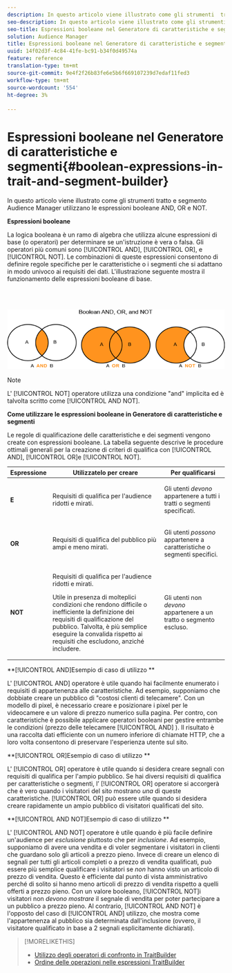 ```yaml
---
description: In questo articolo viene illustrato come gli strumenti  tratto e segmento Audience Manager utilizzano le espressioni booleane AND, OR e NOT.
seo-description: In questo articolo viene illustrato come gli strumenti  tratto e segmento Audience Manager utilizzano le espressioni booleane AND, OR e NOT.
seo-title: Espressioni booleane nel Generatore di caratteristiche e segmenti
solution: Audience Manager
title: Espressioni booleane nel Generatore di caratteristiche e segmenti
uuid: 14f02d3f-4c84-41fe-bc91-b34f0d49574a
feature: reference
translation-type: tm+mt
source-git-commit: 9e4f2f26b83fe6e5b6f669107239d7edaf11fed3
workflow-type: tm+mt
source-wordcount: '554'
ht-degree: 3%

---
```



# Espressioni booleane nel Generatore di caratteristiche e segmenti{#boolean-expressions-in-trait-and-segment-builder}

In questo articolo viene illustrato come gli strumenti  tratto e segmento Audience Manager utilizzano le espressioni booleane AND, OR e NOT.

<!-- 

c_tb_boolean.xml

 -->

**Espressioni booleane**

La logica booleana è un ramo di algebra che utilizza alcune espressioni di base (o operatori) per determinare se un&#39;istruzione è vera o falsa. Gli operatori più comuni sono [!UICONTROL AND], [!UICONTROL OR], e [!UICONTROL NOT]. Le combinazioni di queste espressioni consentono di definire regole specifiche per le caratteristiche o i segmenti che si adattano in modo univoco ai requisiti dei dati. L&#39;illustrazione seguente mostra il funzionamento delle espressioni booleane di base.

<br> 

![](assets/BooleanOverview_small.png)

>[!NOTE]
>
>L&#39; [!UICONTROL NOT] operatore utilizza una condizione &quot;and&quot; implicita ed è talvolta scritto come [!UICONTROL AND NOT].

**Come utilizzare le espressioni booleane in Generatore di caratteristiche e segmenti**

Le regole di qualificazione delle caratteristiche e dei segmenti vengono create con espressioni booleane. La tabella seguente descrive le procedure ottimali generali per la creazione di criteri di qualifica con [!UICONTROL AND], [!UICONTROL OR]e [!UICONTROL NOT].

<table id="table_C762872C98F54C4A86A2F1C840A86657"> 
 <thead> 
  <tr> 
   <th colname="col1" class="entry"> Espressione </th> 
   <th colname="col2" class="entry"> Utilizzatelo per creare </th> 
   <th colname="col3" class="entry"> Per qualificarsi </th> 
  </tr>
 </thead>
 <tbody> 
  <tr> 
   <td colname="col1"> <p><b><span class="wintitle"> E</span></b> </p> </td> 
   <td colname="col2"> <p>Requisiti di qualifica per l'audience ridotti e mirati. </p> </td> 
   <td colname="col3"> <p>Gli utenti <i>devono</i> appartenere a tutti i tratti o segmenti specificati. </p> </td> 
  </tr> 
  <tr> 
   <td colname="col1"> <p><b><span class="wintitle"> OR</span></b> </p> </td> 
   <td colname="col2"> <p>Requisiti di qualifica del pubblico più ampi e meno mirati. </p> </td> 
   <td colname="col3"> <p>Gli utenti <i>possono</i> appartenere a caratteristiche o segmenti specifici. </p> </td> 
  </tr> 
  <tr> 
   <td colname="col1"> <p><b><span class="wintitle"> NOT</span></b> </p> </td> 
   <td colname="col2"> <p>Requisiti di qualifica per l'audience ridotti e mirati. </p> <p>Utile in presenza di molteplici condizioni che rendono difficile o inefficiente la definizione dei requisiti di qualificazione del pubblico. Talvolta, è più semplice eseguire la convalida rispetto ai requisiti che escludono, anziché includere. </p> </td> 
   <td colname="col3"> <p>Gli utenti non <i>devono</i> appartenere a un tratto o segmento escluso. </p> </td> 
  </tr> 
 </tbody> 
</table>

**[!UICONTROL AND]Esempio di caso di utilizzo **

L&#39; [!UICONTROL AND] operatore è utile quando hai facilmente enumerato i requisiti di appartenenza alle caratteristiche. Ad esempio, supponiamo che dobbiate creare un pubblico di &quot;costosi clienti di telecamere&quot;. Con un modello di pixel, è necessario creare e posizionare i pixel per le videocamere e un valore di prezzo numerico sulla pagina. Per contro, con caratteristiche è possibile applicare operatori booleani per gestire entrambe le condizioni (prezzo delle telecamere [!UICONTROL AND] ). Il risultato è una raccolta dati efficiente con un numero inferiore di chiamate HTTP, che a loro volta consentono di preservare l&#39;esperienza utente sul sito.

**[!UICONTROL OR]Esempio di caso di utilizzo **

L&#39; [!UICONTROL OR] operatore è utile quando si desidera creare segnali con requisiti di qualifica per l&#39;ampio pubblico. Se hai diversi requisiti di qualifica per caratteristiche o segmenti, l’ [!UICONTROL OR] operatore si accorgerà che è vero quando i visitatori del sito mostrano *una* di queste caratteristiche. [!UICONTROL OR] può essere utile quando si desidera creare rapidamente un ampio pubblico di visitatori qualificati del sito.

**[!UICONTROL AND NOT]Esempio di caso di utilizzo **

L&#39; [!UICONTROL AND NOT] operatore è utile quando è più facile definire un&#39;audience per *esclusione* piuttosto che per *inclusione*. Ad esempio, supponiamo di avere una vendita e di voler segmentare i visitatori in clienti che guardano solo gli articoli a prezzo pieno. Invece di creare un elenco di segnali per tutti gli articoli completi o a prezzo di vendita qualificati, può essere più semplice qualificare i visitatori se *non* hanno visto un articolo di prezzo di vendita. Questo è efficiente dal punto di vista amministrativo perché di solito si hanno meno articoli di prezzo di vendita rispetto a quelli offerti a prezzo pieno. Con un valore booleano, [!UICONTROL NOT]i visitatori non *devono mostrare* il segnale di vendita per poter partecipare a un pubblico a prezzo pieno. Al contrario, [!UICONTROL AND NOT] è l&#39;opposto del caso di [!UICONTROL AND] utilizzo, che mostra come l&#39;appartenenza al pubblico sia determinata dall&#39;inclusione (ovvero, il visitatore qualificato in base a 2 segnali esplicitamente dichiarati).

>[!MORELIKETHIS]
>
>* [Utilizzo degli operatori di confronto in TraitBuilder](../features/traits/trait-comparison-operators.md)
>* [Ordine delle operazioni nelle espressioni TraitBuilder](../features/traits/trait-operator-precedence.md)

